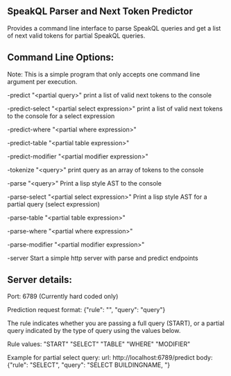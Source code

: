 ## SpeakQL Parser and Next Token Predictor

Provides a command line interface to parse SpeakQL queries and get a list of next valid
tokens for partial SpeakQL queries.

## Command Line Options:

Note: This is a simple program that only accepts one command line argument per 
execution.

-predict "\<partial query\>" 
print a list of valid next tokens to the console

-predict-select "\<partial select expression\>"
print a list of valid next tokens to the console for a select expression

-predict-where "\<partial where expression\>"

-predict-table "\<partial table expression\>"

-predict-modifier "\<partial modifier expression\>"

-tokenize "\<query\>"
print query as an array of tokens to the console

-parse "\<query\>"
Print a lisp style AST to the console

-parse-select "\<partial select expression\>"
Print a lisp style AST for a partial query (select expression)

-parse-table "\<partial table expression\>"

-parse-where "\<partial where expression\>"

-parse-modifier "\<partial modifier expression\>"

-server
Start a simple http server with parse and predict endpoints

## Server details:

Port: 6789 (Currently hard coded only)

Prediction request format:
{"rule": "<rule>", "query": "query"}

The rule indicates whether you are passing a full query (START), or a partial query indicated
by the type of query using the values below.

Rule values:
"START"
"SELECT"
"TABLE"
"WHERE"
"MODIFIER"

Example for partial select query:
url: http://localhost:6789/predict
body: {"rule": "SELECT", "query": "SELECT BUILDINGNAME, "}

